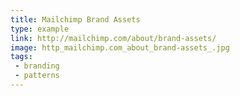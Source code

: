 ```yaml
---
title: Mailchimp Brand Assets
type: example
link: http://mailchimp.com/about/brand-assets/
image: http_mailchimp.com_about_brand-assets_.jpg
tags:
 - branding
 - patterns
---
```

